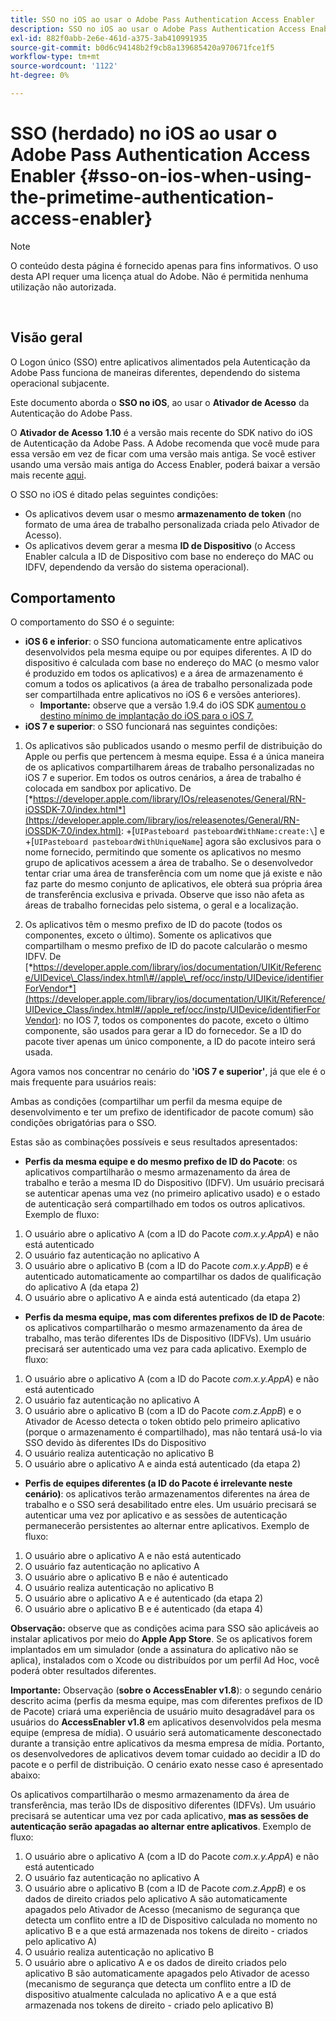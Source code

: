 ```yaml
---
title: SSO no iOS ao usar o Adobe Pass Authentication Access Enabler
description: SSO no iOS ao usar o Adobe Pass Authentication Access Enabler
exl-id: 882f0abb-2e6e-461d-a375-3ab410991935
source-git-commit: b0d6c94148b2f9cb8a139685420a970671fce1f5
workflow-type: tm+mt
source-wordcount: '1122'
ht-degree: 0%

---
```


# SSO (herdado) no iOS ao usar o Adobe Pass Authentication Access Enabler {#sso-on-ios-when-using-the-primetime-authentication-access-enabler}

>[!NOTE]
>
>O conteúdo desta página é fornecido apenas para fins informativos. O uso desta API requer uma licença atual do Adobe. Não é permitida nenhuma utilização não autorizada.

</br>

## Visão geral

O Logon único (SSO) entre aplicativos alimentados pela Autenticação da Adobe Pass funciona de maneiras diferentes, dependendo do sistema operacional subjacente.

Este documento aborda o **SSO no iOS**, ao usar o **Ativador de Acesso** da Autenticação do Adobe Pass.

O **Ativador de Acesso** **1.10** é a versão mais recente do SDK nativo do iOS de Autenticação da Adobe Pass. A Adobe recomenda que você mude para essa versão em vez de ficar com uma versão mais antiga. Se você estiver usando uma versão mais antiga do Access Enabler, poderá baixar a versão mais recente [aqui](https://tve.zendesk.com/hc/en-us/articles/204963209-iOS-Native-AccessEnabler-Library).

O SSO no iOS é ditado pelas seguintes condições:

- Os aplicativos devem usar o mesmo **armazenamento de token** (no formato de uma área de trabalho personalizada criada pelo Ativador de Acesso).
- Os aplicativos devem gerar a mesma **ID de Dispositivo** (o Access Enabler calcula a ID de Dispositivo com base no endereço do MAC ou IDFV, dependendo da versão do sistema operacional).

## Comportamento

O comportamento do SSO é o seguinte:

- **iOS 6 e inferior**: o SSO funciona automaticamente entre aplicativos desenvolvidos pela mesma equipe ou por equipes diferentes. A ID do dispositivo é calculada com base no endereço do MAC (o mesmo valor é produzido em todos os aplicativos) e a área de armazenamento é comum a todos os aplicativos (a área de trabalho personalizada pode ser compartilhada entre aplicativos no iOS 6 e versões anteriores).
   - **Importante:** observe que a versão 1.9.4 do iOS SDK [aumentou o destino mínimo de implantação do iOS para o iOS 7.](https://tve.zendesk.com/hc/en-us/articles/204963209-iOS-Native-AccessEnabler-Library)
- **iOS 7 e superior**: o SSO funcionará nas seguintes condições:

1. Os aplicativos são publicados usando o mesmo perfil de distribuição do Apple ou perfis que pertencem à mesma equipe. Essa é a única maneira de os aplicativos compartilharem áreas de trabalho personalizadas no iOS 7 e superior. Em todos os outros cenários, a área de trabalho é colocada em sandbox por aplicativo. De [*https://developer.apple.com/library/IOs/releasenotes/General/RN-iOSSDK-7.0/index.html*](https://developer.apple.com/library/ios/releasenotes/General/RN-iOSSDK-7.0/index.html): \+\[`UIPasteboard pasteboardWithName:create:\`] e +\[`UIPasteboard pasteboardWithUniqueName`\] agora são exclusivos para o nome fornecido, permitindo que somente os aplicativos no mesmo grupo de aplicativos acessem a área de trabalho. Se o desenvolvedor tentar criar uma área de transferência com um nome que já existe e não faz parte do mesmo conjunto de aplicativos, ele obterá sua própria área de transferência exclusiva e privada. Observe que isso não afeta as áreas de trabalho fornecidas pelo sistema, o geral e a localização.

1. Os aplicativos têm o mesmo prefixo de ID do pacote (todos os componentes, exceto o último). Somente os aplicativos que compartilham o mesmo prefixo de ID do pacote calcularão o mesmo IDFV. De [*https://developer.apple.com/library/ios/documentation/UIKit/Reference/UIDevice\_Class/index.html\#//apple\_ref/occ/instp/UIDevice/identifierForVendor*](https://developer.apple.com/library/ios/documentation/UIKit/Reference/UIDevice_Class/index.html#//apple_ref/occ/instp/UIDevice/identifierForVendor): no IOS 7, todos os componentes do pacote, exceto o último componente, são usados para gerar a ID do fornecedor. Se a ID do pacote tiver apenas um único componente, a ID do pacote inteiro será usada.

Agora vamos nos concentrar no cenário do **&#39;iOS 7 e superior&#39;**, já que ele é o mais frequente para usuários reais:

Ambas as condições (compartilhar um perfil da mesma equipe de desenvolvimento e ter um prefixo de identificador de pacote comum) são condições obrigatórias para o SSO.

Estas são as combinações possíveis e seus resultados apresentados:

- **Perfis da mesma equipe e do mesmo prefixo de ID do Pacote**: os aplicativos compartilharão o mesmo armazenamento da área de trabalho e terão a mesma ID do Dispositivo (IDFV). Um usuário precisará se autenticar apenas uma vez (no primeiro aplicativo usado) e o estado de autenticação será compartilhado em todos os outros aplicativos. Exemplo de fluxo:

1. O usuário abre o aplicativo A (com a ID do Pacote *com.x.y.AppA*) e não está autenticado
1. O usuário faz autenticação no aplicativo A
1. O usuário abre o aplicativo B (com a ID do Pacote *com.x.y.AppB*) e é autenticado automaticamente ao compartilhar os dados de qualificação do aplicativo
A (da etapa 2)
1. O usuário abre o aplicativo A e ainda está autenticado (da etapa 2)



- **Perfis da mesma equipe, mas com diferentes prefixos de ID de Pacote**: os aplicativos compartilharão o mesmo armazenamento da área de trabalho, mas terão diferentes IDs de Dispositivo (IDFVs). Um usuário precisará ser autenticado uma vez para cada aplicativo. Exemplo de fluxo:

1. O usuário abre o aplicativo A (com a ID do Pacote *com.x.y.AppA*) e não está autenticado
1. O usuário faz autenticação no aplicativo A
1. O usuário abre o aplicativo B (com a ID do Pacote *com.z.AppB*) e o Ativador de Acesso detecta o token obtido pelo primeiro aplicativo (porque o armazenamento é compartilhado), mas não tentará usá-lo via SSO devido às diferentes IDs do Dispositivo
1. O usuário realiza autenticação no aplicativo B
1. O usuário abre o aplicativo A e ainda está autenticado (da etapa 2)



- **Perfis de equipes diferentes (a ID do Pacote é irrelevante neste cenário)**: os aplicativos terão armazenamentos diferentes na área de trabalho e o SSO será desabilitado entre eles. Um usuário precisará se autenticar uma vez por aplicativo e as sessões de autenticação permanecerão persistentes ao alternar entre aplicativos. Exemplo de fluxo:


1. O usuário abre o aplicativo A e não está autenticado
1. O usuário faz autenticação no aplicativo A
1. O usuário abre o aplicativo B e não é autenticado
1. O usuário realiza autenticação no aplicativo B
1. O usuário abre o aplicativo A e é autenticado (da etapa 2)
1. O usuário abre o aplicativo B e é autenticado (da etapa 4)

**Observação:** observe que as condições acima para SSO são aplicáveis ao instalar aplicativos por meio do **Apple App Store**. Se os aplicativos forem implantados em um simulador (onde a assinatura do aplicativo não se aplica), instalados com o Xcode ou distribuídos por um perfil Ad Hoc, você poderá obter resultados diferentes.

**Importante:** Observação (**sobre o AccessEnabler v1.8**): o segundo cenário descrito acima (perfis da mesma equipe, mas com diferentes prefixos de ID de Pacote) criará uma experiência de usuário muito desagradável para os usuários do **AccessEnabler v1.8** em aplicativos desenvolvidos pela mesma equipe (empresa de mídia). O usuário será automaticamente desconectado durante a transição entre aplicativos da mesma empresa de mídia. Portanto, os desenvolvedores de aplicativos devem tomar cuidado ao decidir a ID do pacote e o perfil de distribuição. O cenário exato nesse caso é apresentado abaixo:

Os aplicativos compartilharão o mesmo armazenamento da área de transferência, mas terão IDs de dispositivo diferentes (IDFVs). Um usuário precisará se autenticar uma vez por cada aplicativo, **mas as sessões de autenticação serão apagadas ao alternar entre aplicativos**. Exemplo de fluxo:

1. O usuário abre o aplicativo A (com a ID do Pacote *com.x.y.AppA*) e não está autenticado
1. O usuário faz autenticação no aplicativo A
1. O usuário abre o aplicativo B (com a ID de Pacote *com.z.AppB*) e os dados de direito criados pelo aplicativo A são automaticamente apagados pelo Ativador de Acesso (mecanismo de segurança que detecta um conflito entre a ID de Dispositivo calculada no momento no aplicativo B e a que está armazenada nos tokens de direito - criados pelo aplicativo A)
1. O usuário realiza autenticação no aplicativo B
1. O usuário abre o aplicativo A e os dados de direito criados pelo aplicativo B são automaticamente apagados pelo Ativador de acesso (mecanismo de segurança que detecta um conflito entre a ID de dispositivo atualmente calculada no aplicativo A e a que está armazenada nos tokens de direito - criado pelo aplicativo B)
